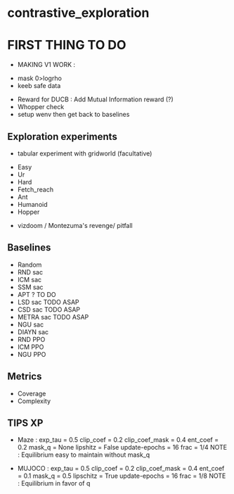 # contrastive_exploration

# FIRST THING TO DO
* MAKING V1 WORK : 
- mask 0>logrho
- keeb  safe data


* Reward for DUCB : Add Mutual Information reward (?)
* Whopper check 
* setup wenv then get back to baselines



## Exploration experiments
* tabular experiment with gridworld (facultative)
<!-- continuous action -->
* Easy 
* Ur
* Hard 
* Fetch_reach 
* Ant
* Humanoid
* Hopper
<!-- image base -->
* vizdoom / Montezuma's revenge/ pitfall

## Baselines
* Random
* RND sac 
* ICM sac 
* SSM sac 
* APT ? TO DO 
* LSD sac TODO ASAP
* CSD sac TODO ASAP
* METRA sac TODO ASAP
* NGU  sac 
* DIAYN sac 
* RND PPO 
* ICM PPO
* NGU PPO

## Metrics 
* Coverage 
* Complexity


## TIPS XP 
* Maze : 
exp_tau = 0.5
clip_coef = 0.2
clip_coef_mask = 0.4
ent_coef = 0.2
mask_q = None
lipshitz = False
update-epochs = 16
frac = 1/4
NOTE : Equilibrium easy to maintain without mask_q

* MUJOCO :
exp_tau = 0.5
clip_coef = 0.2
clip_coef_mask = 0.4
ent_coef = 0.1
mask_q = 0.5
lipschitz = True
update-epochs = 16
frac = 1/8
NOTE : Equilibrium in favor of q 